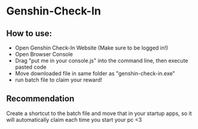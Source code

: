 # Genshin-Check-In

## How to use:
- Open Genshin Check-In Website (Make sure  to be logged in!)
- Open Browser Console
- Drag "put me in your console.js" into the command line, then execute pasted code
- Move downloaded file in same folder as "genshin-check-in.exe"
- run batch file to claim your reward!

## Recommendation
Create a shortcut to the batch file and move that in your startup apps, so it will automatically claim each time you start your pc <3
